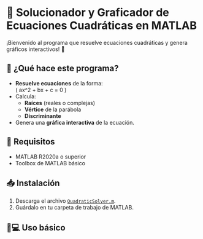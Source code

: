 # 🎯 Solucionador y Graficador de Ecuaciones Cuadráticas en MATLAB

¡Bienvenido al programa que resuelve ecuaciones cuadráticas y genera gráficos interactivos! 🌟

## 📌 ¿Qué hace este programa?
- **Resuelve ecuaciones** de la forma:  
  \( ax^2 + bx + c = 0 \)
- Calcula:
  - **Raíces** (reales o complejas)
  - **Vértice** de la parábola
  - **Discriminante**
- Genera una **gráfica interactiva** de la ecuación.

## 🚀 Requisitos
- MATLAB R2020a o superior
- Toolbox de MATLAB básico

## 📥 Instalación
1. Descarga el archivo [`QuadraticSolver.m`](link_de_descarga).
2. Guárdalo en tu carpeta de trabajo de MATLAB.

## 👨💻 Uso básico